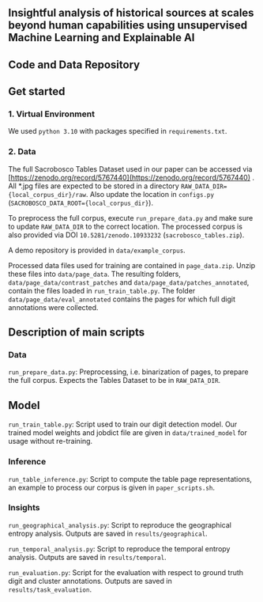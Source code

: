 ## Insightful analysis of historical sources at scales beyond human capabilities using unsupervised Machine Learning and Explainable AI
## Code and Data Repository


##  Get started

### 1. Virtual Environment

We used `python 3.10` with packages specified in `requirements.txt`.

### 2. Data

The full Sacrobosco Tables Dataset used in our paper can be accessed via [https://zenodo.org/record/5767440](https://zenodo.org/record/5767440) .
All  *.jpg files are expected to be stored in a directory `RAW_DATA_DIR={local_corpus_dir}/raw`. Also update the location in `configs.py` (`SACROBOSCO_DATA_ROOT={local_corpus_dir}`).

To preprocess the full corpus, execute `run_prepare_data.py` and make sure to update `RAW_DATA_DIR` to the correct location. The processed corpus is also provided via DOI `10.5281/zenodo.10933232` (`sacrobosco_tables.zip`).

A demo repository is provided in `data/example_corpus`.

Processed data files used for training are contained in `page_data.zip`. Unzip these files into `data/page_data`. The resulting folders, 
`data/page_data/contrast_patches` and `data/page_data/patches_annotated`,  contain the files loaded in `run_train_table.py`. The folder `data/page_data/eval_annotated` contains the pages for which full digit annotations were collected.


## Description of main scripts

### Data
`run_prepare_data.py`: Preprocessing, i.e. binarization of pages, to prepare the full corpus. Expects the Tables Dataset to be in `RAW_DATA_DIR`.

## Model
`run_train_table.py`: Script used to train our digit detection model. Our trained model weights and jobdict file are given in `data/trained_model` for usage without re-training.

### Inference
`run_table_inference.py`: Script to compute the table page representations, an example to process our corpus is given in `paper_scripts.sh`. 

### Insights
`run_geographical_analysis.py`: Script to reproduce the geographical entropy analysis. Outputs are saved in `results/geographical`.

`run_temporal_analysis.py`: Script to reproduce the temporal entropy analysis. Outputs are saved in `results/temporal`.

`run_evaluation.py`: Script for the evaluation with respect to ground truth digit and cluster annotations.  Outputs are saved in `results/task_evaluation`.
